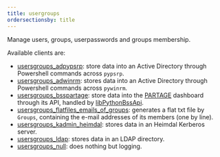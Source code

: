 ```yaml
---
title: usergroups
ordersectionsby: title
---
```


Manage users, groups, userpasswords and groups membership.

Available clients are:

- [usersgroups_adpypsrp](/setup/configuration/plugins/hermes-client/usergroups/usersgroups_adpypsrp/): store data into an Active Directory through Powershell commands across `pypsrp`.
- [usersgroups_adwinrm](/setup/configuration/plugins/hermes-client/usergroups/usersgroups_adwinrm/): stores data into an Active Directory through Powershell commands across `pywinrm`.
- [usersgroups_bsspartage](/setup/configuration/plugins/hermes-client/usergroups/usersgroups_bsspartage/): store data into the [PARTAGE](https://www.renater.fr/services/collaborer-simplement/partage/) dashboard through its API, handled by [libPythonBssApi](https://github.com/dsi-univ-rennes1/libPythonBssApi).
- [usersgroups_flatfiles_emails_of_groups](/setup/configuration/plugins/hermes-client/usergroups/usersgroups_flatfiles_emails_of_groups/): generates a flat txt file by `Groups`, containing the e-mail addresses of its members (one by line).
- [usersgroups_kadmin_heimdal](/setup/configuration/plugins/hermes-client/usergroups/usersgroups_kadmin_heimdal/): stores data in an Heimdal Kerberos server.
- [usersgroups_ldap](/setup/configuration/plugins/hermes-client/usergroups/usersgroups_ldap/): stores data in an LDAP directory.
- [usersgroups_null](/setup/configuration/plugins/hermes-client/usergroups/usersgroups_null/): does nothing but logging.
